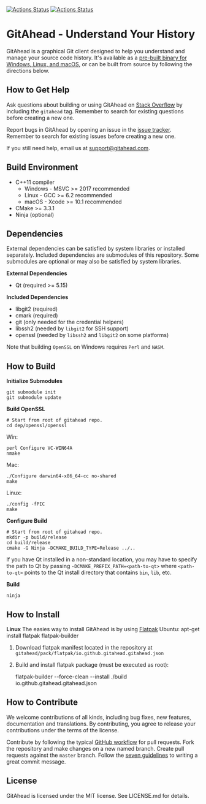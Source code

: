 [![Actions Status](https://github.com/gitahead/gitahead/workflows/GitAhead%20%28master%29/badge.svg)](https://github.com/gitahead/gitahead/actions) [![Actions Status](https://github.com/gitahead/gitahead/workflows/GitAhead%20%28stage%29/badge.svg)](https://github.com/gitahead/gitahead/actions)


GitAhead - Understand Your History
==================================

GitAhead is a graphical Git client designed to help you understand
and manage your source code history. It's available as a [pre-built
binary for Windows, Linux, and macOS](https://gitahead.github.io/gitahead.com/), or can be built from source by
following the directions below.

How to Get Help
---------------

Ask questions about building or using GitAhead on
[Stack Overflow](http://stackoverflow.com/questions/tagged/gitahead) by
including the `gitahead` tag. Remember to search for existing questions
before creating a new one.

Report bugs in GitAhead by opening an issue in the
[issue tracker](https://github.com/gitahead/gitahead/issues).
Remember to search for existing issues before creating a new one.

If you still need help, email us at
[support@gitahead.com](mailto:support@gitahead.com).

Build Environment
-----------------

* C++11 compiler
  * Windows - MSVC >= 2017 recommended
  * Linux - GCC >= 6.2 recommended
  * macOS - Xcode >= 10.1 recommended
* CMake >= 3.3.1
* Ninja (optional)

Dependencies
------------

External dependencies can be satisfied by system libraries or installed
separately. Included dependencies are submodules of this repository. Some
submodules are optional or may also be satisfied by system libraries.

**External Dependencies**

* Qt (required >= 5.15)

**Included Dependencies**

* libgit2 (required)
* cmark (required)
* git (only needed for the credential helpers)
* libssh2 (needed by `libgit2` for SSH support)
* openssl (needed by `libssh2` and `libgit2` on some platforms)

Note that building `OpenSSL` on Windows requires `Perl` and `NASM`.

How to Build
------------

**Initialize Submodules**

    git submodule init
    git submodule update

**Build OpenSSL**

    # Start from root of gitahead repo.
    cd dep/openssl/openssl

Win:

    perl Configure VC-WIN64A
    nmake

Mac:

    ./Configure darwin64-x86_64-cc no-shared
    make

Linux:

    ./config -fPIC
    make

**Configure Build**

    # Start from root of gitahead repo.
    mkdir -p build/release
    cd build/release
    cmake -G Ninja -DCMAKE_BUILD_TYPE=Release ../..

If you have Qt installed in a non-standard location, you may have to
specify the path to Qt by passing `-DCMAKE_PREFIX_PATH=<path-to-qt>`
where `<path-to-qt>` points to the Qt install directory that contains
`bin`, `lib`, etc.

**Build**

    ninja
    
How to Install
-----------------
**Linux**
The easies way to install GitAhead is by using [Flatpak](https://www.flatpak.org/)
Ubuntu: apt-get install flatpak flatpak-builder

1) Download flatpak manifest located in the repository at `gitahead/pack/flatpak/io.github.gitahead.gitahead.json`
2) Build and install flatpak package (must be executed as root): 

    flatpak-builder --force-clean --install ./build io.github.gitahead.gitahead.json

How to Contribute
-----------------

We welcome contributions of all kinds, including bug fixes, new features,
documentation and translations. By contributing, you agree to release
your contributions under the terms of the license.

Contribute by following the typical
[GitHub workflow](https://guides.github.com/introduction/flow/index.html)
for pull requests. Fork the repository and make changes on a new named
branch. Create pull requests against the `master` branch. Follow the
[seven guidelines](https://chris.beams.io/posts/git-commit/) to writing a
great commit message.

License
-------

GitAhead is licensed under the MIT license. See LICENSE.md for details.
